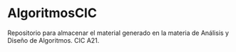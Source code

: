 # AlgoritmosCIC
Repositorio para almacenar el material generado en la materia de Análisis y Diseño de Algoritmos. CIC A21.
